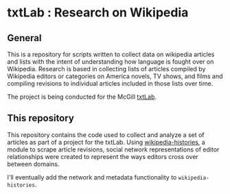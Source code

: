 # txtLab : Research on Wikipedia

## General
This is a repository for scripts written to collect data on wikipedia articles and lists with the intent of understanding
how language is fought over on Wikipedia. Research is based in collecting lists of articles compiled 
by Wikipedia editors or categories on America novels, TV shows, and films and compiling revisions to individual 
articles included in those lists over time.

The project is being conducted for the McGill [txtLab](https://txtlab.org/).

## This repository
This repository contains the code used to collect and analyze a set of articles as part of a project for the txtLab. Using [wikipedia-histories](https://github.com/ndrezn/wikipedia-histories), a module to scrape article revisions, social network representations of editor relationships were created to represent the ways editors cross over between domains.

I'll eventually add the network and metadata functionality to `wikipedia-histories`.

